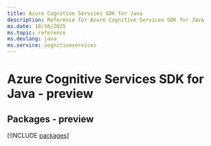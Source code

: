 ```yaml
---
title: Azure Cognitive Services SDK for Java
description: Reference for Azure Cognitive Services SDK for Java
ms.date: 10/16/2025
ms.topic: reference
ms.devlang: java
ms.service: cognitiveservices
---
```

# Azure Cognitive Services SDK for Java - preview
## Packages - preview
[!INCLUDE [packages](cognitive-services-index.md)]